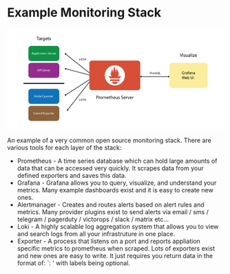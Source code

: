 # Example Monitoring Stack

![monitoring stack](../images/monitoring-stack.png)

An example of a very common open source monitoring stack. There are various tools for each layer of the stack:

- Prometheus - A time series database which can hold large amounts of data that can be accessed very quickly. It scrapes data from your defined exporters and saves this data.
- Grafana - Grafana allows you to query, visualize, and understand your metrics. Many example dashboards exist and it is easy to create new ones.
- Alertmanager - Creates and routes alerts based on alert rules and metrics. Many provider plugins exist to send alerts via email / sms / telegram / pagerduty / victorops / slack / matrix etc...
- Loki - A highly scalable log aggregation system that allows you to view and search logs from all your infrastruture in one place.
- Exporter - A process that listens on a port and reports appliation specific metrics to prometheus when scraped. Lots of exporters exist and new ones are easy to write. It just requires you return data in the format of: `<key>: <value>' with labels being optional.
